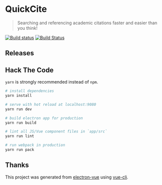 # QuickCite

> Searching and referencing academic citations faster and easier than you think!

[![Build status](https://ci.appveyor.com/api/projects/status/5wpr66kf09v0j0pn?svg=true)](https://ci.appveyor.com/project/OnceMore2020/jiawis)
[![Build Status](https://travis-ci.org/OnceMore2020/JiaWis.svg?branch=master)](https://travis-ci.org/OnceMore2020/JiaWis)

## Releases

## Hack The Code

`yarn` is strongly recommended instead of `npm`.

``` bash
# install dependencies
yarn install

# serve with hot reload at localhost:9080
yarn run dev

# build electron app for production
yarn run build

# lint all JS/Vue component files in `app/src`
yarn run lint

# run webpack in production
yarn run pack
```

## Thanks

This project was generated from [electron-vue](https://github.com/SimulatedGREG/electron-vue) using [vue-cli](https://github.com/vuejs/vue-cli). 
